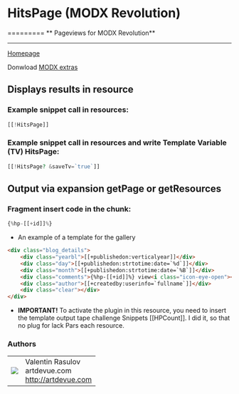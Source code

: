 ﻿# HitsPage (MODX Revolution)
=========
** Pageviews for MODX Revolution**

----------------------------------------

[Homepage](http://hitspage.artdevue.com)

Donwload [MODX extras](http://modx.com/extras/package/hitspage)

## Displays results in resource

### Example snippet call in resources:

```php
[[!HitsPage]]
```

### Example snippet call in resources and write Template Variable (TV) HitsPage:

```php
[[!HitsPage? &saveTv=`true`]]
```

## Output via expansion getPage or getResources

### Fragment insert code in the chunk:

```php
{%hp-[[+id]]%}
```

*   An example of a template for the gallery

```html
<div class="blog_details">
	<div class="yearbl">[[+publishedon:verticalyear]]</div>
	<div class="day">[[+publishedon:strtotime:date=`%d`]]</div>
	<div class="month">[[+publishedon:strtotime:date=`%B`]]</div>
	<div class="comments">{%hp-[[+id]]%} view<i class="icon-eye-open"></i></div>
	<div class="author">[[+createdby:userinfo=`fullname`]]</div>
	<div class="clear"></div>
</div>
```

*   **IMPORTANT!** To activate the plugin in this resource, you need to insert the template output tape challenge Snippets [[HPCount]]. I did it, so that no plug for lack Pars each resource.

### Authors
<table>
  <tr>
    <td><img src="http://www.gravatar.com/avatar/39ef1c740deff70b054c1d9ae8f86d02?s=60"></td><td valign="middle">Valentin Rasulov<br>artdevue.com<br><a href="http://artdevue.com">http://artdevue.com</a></td>
  </tr>
</table>